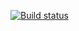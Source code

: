 [![Build status](https://ci.appveyor.com/api/projects/status/aeunxivuc6sijarg/branch/main?svg=true)](https://ci.appveyor.com/project/natalia-smyslova/anim/branch/main)
